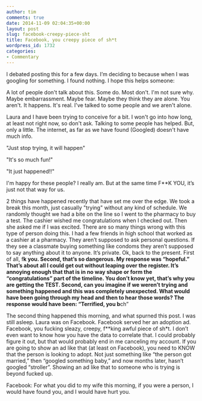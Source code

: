 ```yaml
---
author: tim
comments: true
date: 2014-11-09 02:04:35+00:00
layout: post
slug: facebook-creepy-piece-sht
title: Facebook, you creepy piece of sh*t
wordpress_id: 1732
categories:
- Commentary
---
```


I debated posting this for a few days. I’m deciding to because when I was googling for something. I found nothing. I hope this helps someone:

A lot of people don't talk about this. Some do. Most don't. I'm not sure why. Maybe embarrassment. Maybe fear. Maybe they think they are alone. You aren't. It happens. It's real. I've talked to some people and we aren't alone.

Laura and I have been trying to conceive for a bit. I won't go into how long, at least not right now, so don't ask. Talking to some people has helped. But, only a little. The internet, as far as we have found (Googled) doesn't have much info.

"Just stop trying, it will happen"

"It's so much fun!"

"It just happened!!"

I'm happy for these people? I really am. But at the same time F**K YOU, it’s just not that way for us.

2 things have happened recently that have set me over the edge. We took a break this month, just casually "trying" without any kind of schedule. We randomly thought we had a bite on the line so I went to the pharmacy to buy a test. The cashier wished me congratulations when I checked out. Then she asked me if I was excited. There are so many things wrong with this type of person doing this. I had a few friends in high school that worked as a cashier at a pharmacy. They aren’t supposed to ask personal questions. If they see a classmate buying something like condoms they aren’t supposed to say anything about it to anyone. It’s private. Ok, back to the present. First of all, f**k you. Second, that’s so dangerous. My response was “hopeful.” That’s about all I could get out without leaping over the register. It’s annoying enough that that is in no way shape or form the “congratulations” part of the timeline. You don’t know yet, that’s why you are getting the TEST. Second, can you imagine if we weren’t trying and something happened and this was completely unexpected. What would have been going through my head and then to hear those words? The response would have been: “Terrified, you b**ch”

The second thing happened this morning, and what spurned this post. I was still asleep. Laura was on Facebook. Facebook served her an adoption ad. Facebook, you fucking sleazy, creepy, f**king awful piece of sh*t. I don’t even want to know how you have the data to correlate that. I could probably figure it out, but that would probably end in me canceling my account. If you are going to show an ad like that (at least on Facebook), you need to KNOW that the person is looking to adopt. Not just something like “the person got married,” then “googled something baby,” and now months later, hasn’t googled “stroller”. Showing an ad like that to someone who is trying is beyond fucked up.

Facebook: For what you did to my wife this morning, if you were a person, I would have found you, and I would have hurt you.
